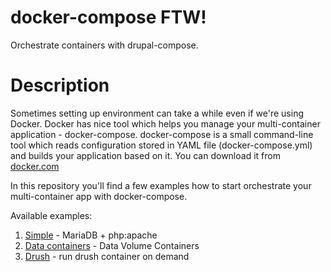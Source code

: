 docker-compose FTW!
=============

Orchestrate containers with drupal-compose.

# Description

Sometimes setting up environment can take a while even if we're using Docker.
Docker has nice tool which helps you manage your multi-container application -
docker-compose. docker-compose is a small command-line tool which reads
configuration stored in YAML file (docker-compose.yml) and builds your
application based on it. You can download it from
[docker.com](https://docs.docker.com/compose/install/)

In this repository you'll find a few examples how to start orchestrate your
multi-container app with docker-compose.

Available examples:

1. [Simple](/examples/01-simple) - MariaDB + php:apache
1. [Data containers](/examples/02-data-containers) - Data Volume Containers
1. [Drush](/examples/03-drush) - run drush container on demand
